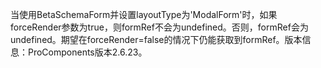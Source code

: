 当使用BetaSchemaForm并设置layoutType为'ModalForm'时，如果forceRender参数为true，则formRef不会为undefined。否则，formRef会为undefined。期望在forceRender=false的情况下仍能获取到formRef。版本信息：ProComponents版本2.6.23。
